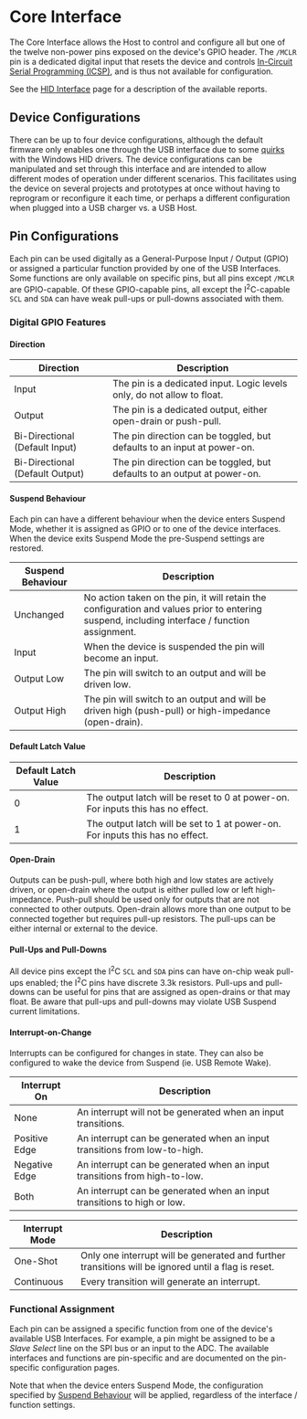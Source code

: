 # Core Interface
The Core Interface allows the Host to control and configure all but one of the twelve non-power pins exposed on the device's GPIO header.
The `/MCLR` pin is a dedicated digital input that resets the device and controls [In-Circuit Serial Programming (ICSP)](../../Icsp.md),
and is thus not available for configuration.

See the [HID Interface](Hid.md) page for a description of the available reports.

## Device Configurations
There can be up to four device configurations, although the default firmware only enables one through the USB interface due to some
[quirks](../../Quirks.md) with the Windows HID drivers.  The device configurations can be manipulated and set through this interface and
are intended to allow different modes of operation under different scenarios.  This facilitates using the device on several projects and
prototypes at once without having to reprogram or reconfigure it each time, or perhaps a different configuration when plugged into a USB
charger vs. a USB Host.

## Pin Configurations
Each pin can be used digitally as a General-Purpose Input / Output (GPIO) or assigned a particular function provided by one of the
USB Interfaces.  Some functions are only available on specific pins, but all pins except `/MCLR` are GPIO-capable.  Of these
GPIO-capable pins, all except the I<sup>2</sup>C-capable `SCL` and `SDA` can have weak pull-ups or pull-downs associated with them.

### Digital GPIO Features
#### Direction
| Direction                       | Description                                                              |
|---------------------------------|--------------------------------------------------------------------------|
| Input                           | The pin is a dedicated input.  Logic levels only, do not allow to float. |
| Output                          | The pin is a dedicated output, either open-drain or push-pull.           |
| Bi-Directional (Default Input)  | The pin direction can be toggled, but defaults to an input at power-on.  |
| Bi-Directional (Default Output) | The pin direction can be toggled, but defaults to an output at power-on. |

#### Suspend Behaviour
Each pin can have a different behaviour when the device enters Suspend Mode, whether it is assigned as GPIO or to one of the device interfaces.
When the device exits Suspend Mode the pre-Suspend settings are restored.

| Suspend Behaviour | Description                                                                                                                                   |
|-------------------|-----------------------------------------------------------------------------------------------------------------------------------------------|
| Unchanged         | No action taken on the pin, it will retain the configuration and values prior to entering suspend, including interface / function assignment. |
| Input             | When the device is suspended the pin will become an input.                                                                                    |
| Output Low        | The pin will switch to an output and will be driven low.                                                                                      |
| Output High       | The pin will switch to an output and will be driven high (push-pull) or high-impedance (open-drain).                                          |

#### Default Latch Value
| Default Latch Value | Description                                                                      |
|---------------------|----------------------------------------------------------------------------------|
| 0                   | The output latch will be reset to 0 at power-on.  For inputs this has no effect. |
| 1                   | The output latch will be set to 1 at power-on.  For inputs this has no effect.   |

#### Open-Drain
Outputs can be push-pull, where both high and low states are actively driven, or open-drain where the output is either pulled low or left
high-impedance.  Push-pull should be used only for outputs that are not connected to other outputs.  Open-drain allows more than one output
to be connected together but requires pull-up resistors.  The pull-ups can be either internal or external to the device.

#### Pull-Ups and Pull-Downs
All device pins except the I<sup>2</sup>C `SCL` and `SDA` pins can have on-chip weak pull-ups enabled; the I<sup>2</sup>C pins have discrete
3.3k resistors.  Pull-ups and pull-downs can be useful for pins that are assigned as open-drains or that may float.  Be aware that pull-ups and
pull-downs may violate USB Suspend current limitations.

#### Interrupt-on-Change
Interrupts can be configured for changes in state.  They can also be configured to wake the device from Suspend (ie. USB Remote Wake).

| Interrupt On  | Description                                                               |
|---------------|---------------------------------------------------------------------------|
| None          | An interrupt will not be generated when an input transitions.             |
| Positive Edge | An interrupt can be generated when an input transitions from low-to-high. |
| Negative Edge | An interrupt can be generated when an input transitions from high-to-low. |
| Both          | An interrupt can be generated when an input transitions to high or low.   |

| Interrupt Mode | Description                                                                                         |
|----------------|-----------------------------------------------------------------------------------------------------|
| One-Shot       | Only one interrupt will be generated and further transitions will be ignored until a flag is reset. |
| Continuous     | Every transition will generate an interrupt.                                                        |

### Functional Assignment
Each pin can be assigned a specific function from one of the device's available USB Interfaces.  For example, a pin might be assigned to be
a *Slave Select* line on the SPI bus or an input to the ADC.  The available interfaces and functions are pin-specific and are documented on
the pin-specific configuration pages.

Note that when the device enters Suspend Mode, the configuration specified by [Suspend Behaviour](#suspend-behaviour) will be applied,
regardless of the interface / function settings.
